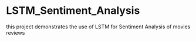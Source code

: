 # LSTM_Sentiment_Analysis
this project demonstrates the use of LSTM for Sentiment Analysis of movies reviews
